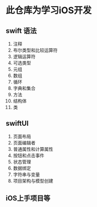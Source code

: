 # 此仓库为学习iOS开发
##  swift 语法
1. 注释
2. 布尔类型和比较运算符
3. 逻辑运算符
4. 可选类型
5. 元组
6. 数组
7. 循环
8. 字典和集合
9. 方法
10. 结构体
11. 类
## swiftUI
1. 页面布局
2. 页面编辑者
3. 普通属性和计算属性
4. 按钮和点击事件
5. 状态管理
6. 数据绑定
7. 字符串与变量
8. 项目架构与模型创建
## iOS上手项目等
